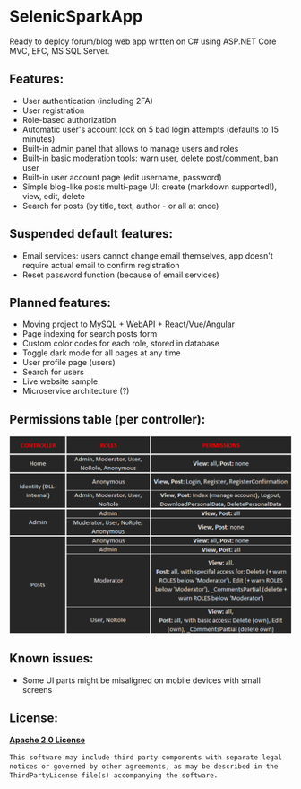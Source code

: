 # SelenicSparkApp
Ready to deploy forum/blog web app written on C# using ASP.NET Core MVC, EFC, MS SQL Server.

## Features:
- User authentication (including 2FA)
- User registration
- Role-based authorization
- Automatic user's account lock on 5 bad login attempts (defaults to 15 minutes)
- Built-in admin panel that allows to manage users and roles
- Built-in basic moderation tools: warn user, delete post/comment, ban user
- Built-in user account page (edit username, password)
- Simple blog-like posts multi-page UI: create (markdown supported!), view, edit, delete
- Search for posts (by title, text, author - or all at once)

## Suspended default features:
- Email services: users cannot change email themselves, app doesn't require actual email to confirm registration
- Reset password function (because of email services)

## Planned features:
- Moving project to MySQL + WebAPI + React/Vue/Angular
- Page indexing for search posts form
- Custom color codes for each role, stored in database
- Toggle dark mode for all pages at any time
- User profile page (users)
- Search for users
- Live website sample  
- Microservice architecture (?)

## Permissions table (per controller):
![](permissions_table.png)  

## Known issues:
- Some UI parts might be misaligned on mobile devices with small screens

## License:
**[Apache 2.0 License](LICENSE)**
```
This software may include third party components with separate legal 
notices or governed by other agreements, as may be described in the 
ThirdPartyLicense file(s) accompanying the software.
```
